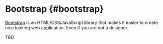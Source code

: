 # Bootstrap {#bootstrap}

[Bootstrap](https://getbootstrap.com/) is an HTML/CSS/JavaScript library that makes it easier to create nice looking web application.
Even if you are not a designer.

TBD

